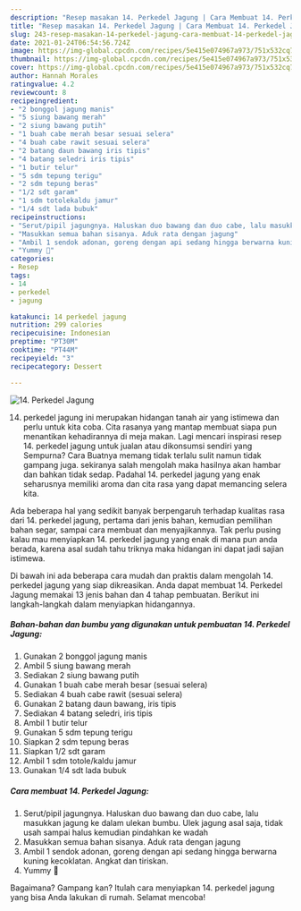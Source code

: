 ```yaml
---
description: "Resep masakan 14. Perkedel Jagung | Cara Membuat 14. Perkedel Jagung Yang Enak Banget"
title: "Resep masakan 14. Perkedel Jagung | Cara Membuat 14. Perkedel Jagung Yang Enak Banget"
slug: 243-resep-masakan-14-perkedel-jagung-cara-membuat-14-perkedel-jagung-yang-enak-banget
date: 2021-01-24T06:54:56.724Z
image: https://img-global.cpcdn.com/recipes/5e415e074967a973/751x532cq70/14-perkedel-jagung-foto-resep-utama.jpg
thumbnail: https://img-global.cpcdn.com/recipes/5e415e074967a973/751x532cq70/14-perkedel-jagung-foto-resep-utama.jpg
cover: https://img-global.cpcdn.com/recipes/5e415e074967a973/751x532cq70/14-perkedel-jagung-foto-resep-utama.jpg
author: Hannah Morales
ratingvalue: 4.2
reviewcount: 8
recipeingredient:
- "2 bonggol jagung manis"
- "5 siung bawang merah"
- "2 siung bawang putih"
- "1 buah cabe merah besar sesuai selera"
- "4 buah cabe rawit sesuai selera"
- "2 batang daun bawang iris tipis"
- "4 batang seledri iris tipis"
- "1 butir telur"
- "5 sdm tepung terigu"
- "2 sdm tepung beras"
- "1/2 sdt garam"
- "1 sdm totolekaldu jamur"
- "1/4 sdt lada bubuk"
recipeinstructions:
- "Serut/pipil jagungnya. Haluskan duo bawang dan duo cabe, lalu masukkan jagung ke dalam ulekan bumbu. Ulek jagung asal saja, tidak usah sampai halus kemudian pindahkan ke wadah"
- "Masukkan semua bahan sisanya. Aduk rata dengan jagung"
- "Ambil 1 sendok adonan, goreng dengan api sedang hingga berwarna kuning kecoklatan. Angkat dan tiriskan."
- "Yummy 💝"
categories:
- Resep
tags:
- 14
- perkedel
- jagung

katakunci: 14 perkedel jagung 
nutrition: 299 calories
recipecuisine: Indonesian
preptime: "PT30M"
cooktime: "PT44M"
recipeyield: "3"
recipecategory: Dessert

---
```



![14. Perkedel Jagung](https://img-global.cpcdn.com/recipes/5e415e074967a973/751x532cq70/14-perkedel-jagung-foto-resep-utama.jpg)


14. perkedel jagung ini merupakan hidangan tanah air yang istimewa dan perlu untuk kita coba. Cita rasanya yang mantap membuat siapa pun menantikan kehadirannya di meja makan.
Lagi mencari inspirasi resep 14. perkedel jagung untuk jualan atau dikonsumsi sendiri yang Sempurna? Cara Buatnya memang tidak terlalu sulit namun tidak gampang juga. sekiranya salah mengolah maka hasilnya akan hambar dan bahkan tidak sedap. Padahal 14. perkedel jagung yang enak seharusnya memiliki aroma dan cita rasa yang dapat memancing selera kita.

Ada beberapa hal yang sedikit banyak berpengaruh terhadap kualitas rasa dari 14. perkedel jagung, pertama dari jenis bahan, kemudian pemilihan bahan segar, sampai cara membuat dan menyajikannya. Tak perlu pusing kalau mau menyiapkan 14. perkedel jagung yang enak di mana pun anda berada, karena asal sudah tahu triknya maka hidangan ini dapat jadi sajian istimewa.




Di bawah ini ada beberapa cara mudah dan praktis dalam mengolah 14. perkedel jagung yang siap dikreasikan. Anda dapat membuat 14. Perkedel Jagung memakai 13 jenis bahan dan 4 tahap pembuatan. Berikut ini langkah-langkah dalam menyiapkan hidangannya.

<!--inarticleads1-->

##### Bahan-bahan dan bumbu yang digunakan untuk pembuatan 14. Perkedel Jagung:

1. Gunakan 2 bonggol jagung manis
1. Ambil 5 siung bawang merah
1. Sediakan 2 siung bawang putih
1. Gunakan 1 buah cabe merah besar (sesuai selera)
1. Sediakan 4 buah cabe rawit (sesuai selera)
1. Gunakan 2 batang daun bawang, iris tipis
1. Sediakan 4 batang seledri, iris tipis
1. Ambil 1 butir telur
1. Gunakan 5 sdm tepung terigu
1. Siapkan 2 sdm tepung beras
1. Siapkan 1/2 sdt garam
1. Ambil 1 sdm totole/kaldu jamur
1. Gunakan 1/4 sdt lada bubuk




<!--inarticleads2-->

##### Cara membuat 14. Perkedel Jagung:

1. Serut/pipil jagungnya. Haluskan duo bawang dan duo cabe, lalu masukkan jagung ke dalam ulekan bumbu. Ulek jagung asal saja, tidak usah sampai halus kemudian pindahkan ke wadah
1. Masukkan semua bahan sisanya. Aduk rata dengan jagung
1. Ambil 1 sendok adonan, goreng dengan api sedang hingga berwarna kuning kecoklatan. Angkat dan tiriskan.
1. Yummy 💝




Bagaimana? Gampang kan? Itulah cara menyiapkan 14. perkedel jagung yang bisa Anda lakukan di rumah. Selamat mencoba!
